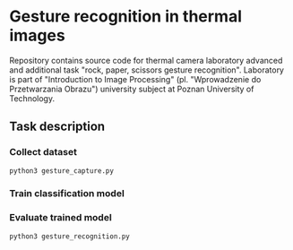 # Gesture recognition in thermal images

Repository contains source code for thermal camera laboratory advanced and additional task "rock, paper, scissors gesture recognition". Laboratory is part of "Introduction to Image Processing" (pl. "Wprowadzenie do Przetwarzania Obrazu") university subject at Poznan University of Technology.

## Task description


### Collect dataset

```bash
python3 gesture_capture.py
```

### Train classification model



### Evaluate trained model

```bash
python3 gesture_recognition.py
```